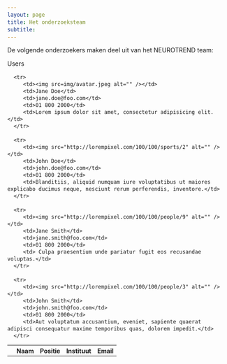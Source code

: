```yaml
---
layout: page
title: Het onderzoeksteam
subtitle:
---
```


<div align="justify"> 
<p>
De volgende onderzoekers maken deel uit van het NEUROTREND team:
</p>
</div>


<html>
<head>
<style>
$baseColor: #398B93;
$borderRadius: 10px;
$imageBig: 100px;
$imageSmall: 60px;
$padding: 10px;

body {
   background-color: lighten($baseColor, 30%);
   * { box-sizing: border-box; }
}

.header {
   background-color: darken($baseColor, 5%);
   color: white;
   font-size: 10em;
   padding: 1rem;
   text-align: center;
   text-transform: uppercase;
}

img {
   border-radius: 50%;
   height: $imageSmall;
   width: $imageSmall;
}

.table-users {
   border: 1px solid darken($baseColor, 5%);
   border-radius: $borderRadius;
   box-shadow: 3px 3px 0 rgba(0,0,0,0.1);
   max-width: calc(100% - 2em);
   margin: 1em auto;
   overflow: hidden;
   width: 800px;
}

table {
   width: 100%;
   
   td, th { 
      color: darken($baseColor, 10%);
      padding: $padding; 
   }
   
   td {
      text-align: center;
      vertical-align: middle;
      
      &:last-child {
         font-size: 0.95em;
         line-height: 1.4;
         text-align: left;
      }
   }
   
   th { 
      background-color: lighten($baseColor, 50%);
      font-weight: 300;
   }
   
   tr {     
      &:nth-child(2n) { background-color: white; }
      &:nth-child(2n+1) { background-color: lighten($baseColor, 55%) }
   }
}

@media screen and (max-width: 700px) {   
   table, tr, td { display: block; }
   
   td {
      &:first-child {
         position: absolute;
         top: 50%;
         transform: translateY(-50%);
         width: $imageBig;
      }

      &:not(:first-child) {
         clear: both;
         margin-left: $imageBig;
         padding: 4px 20px 4px 90px;
         position: relative;
         text-align: left;

         &:before {
            color: lighten($baseColor, 30%);
            content: '';
            display: block;
            left: 0;
            position: absolute;
         }
      }

      &:nth-child(2):before { content: 'Name:'; }
      &:nth-child(3):before { content: 'Email:'; }
      &:nth-child(4):before { content: 'Phone:'; }
      &:nth-child(5):before { content: 'Comments:'; }
   }
   
   tr {
      padding: $padding 0;
      position: relative;
      &:first-child { display: none; }
   }
}

@media screen and (max-width: 500px) {
   .header {
      background-color: transparent;
      color: lighten($baseColor, 60%);
      font-size: 2em;
      font-weight: 700;
      padding: 0;
      text-shadow: 2px 2px 0 rgba(0,0,0,0.1);
   }
   
   img {
      border: 3px solid;
      border-color: lighten($baseColor, 50%);
      height: $imageBig;
      margin: 0.5rem 0;
      width: $imageBig;
   }
   
   td {
      &:first-child { 
         background-color: lighten($baseColor, 45%); 
         border-bottom: 1px solid lighten($baseColor, 30%);
         border-radius: $borderRadius $borderRadius 0 0;
         position: relative;   
         top: 0;
         transform: translateY(0);
         width: 100%;
      }
      
      &:not(:first-child) {
         margin: 0;
         padding: 5px 1em;
         width: 100%;
         
         &:before {
            font-size: .8em;
            padding-top: 0.3em;
            position: relative;
         }
      }
      
      &:last-child  { padding-bottom: 1rem !important; }
   }
   
   tr {
      background-color: white !important;
      border: 1px solid lighten($baseColor, 20%);
      border-radius: $borderRadius;
      box-shadow: 2px 2px 0 rgba(0,0,0,0.1);
      margin: 0.5rem 0;
      padding: 0;
   }
   
   .table-users { 
      border: none; 
      box-shadow: none;
      overflow: visible;
   }
}
</style>
</head>
<body>




<div class="table-users">
   <div class="header">Users</div>
   
   <table cellspacing="0">
      <tr>
         <th></th>
         <th>Naam</th>
         <th>Positie</th>
         <th>Instituut</th>
         <th>Email</th>
      </tr>

      <tr>
         <td><img src=img/avatar.jpeg alt="" /></td>
         <td>Jane Doe</td>
         <td>jane.doe@foo.com</td>
         <td>01 800 2000</td>
         <td>Lorem ipsum dolor sit amet, consectetur adipisicing elit. </td>
      </tr>

      <tr>
         <td><img src="http://lorempixel.com/100/100/sports/2" alt="" /></td>
         <td>John Doe</td>
         <td>john.doe@foo.com</td>
         <td>01 800 2000</td>
         <td>Blanditiis, aliquid numquam iure voluptatibus ut maiores explicabo ducimus neque, nesciunt rerum perferendis, inventore.</td>
      </tr>

      <tr>
         <td><img src="http://lorempixel.com/100/100/people/9" alt="" /></td>
         <td>Jane Smith</td>
         <td>jane.smith@foo.com</td>
         <td>01 800 2000</td>
         <td> Culpa praesentium unde pariatur fugit eos recusandae voluptas.</td>
      </tr>
      
      <tr>
         <td><img src="http://lorempixel.com/100/100/people/3" alt="" /></td>
         <td>John Smith</td>
         <td>john.smith@foo.com</td>
         <td>01 800 2000</td>
         <td>Aut voluptatum accusantium, eveniet, sapiente quaerat adipisci consequatur maxime temporibus quas, dolorem impedit.</td>
      </tr>
   </table>
</div>
</body>
</html>


